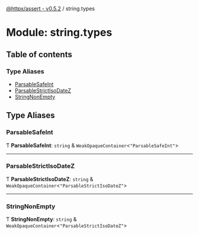 [@httpx/assert - v0.5.2](../README.md) / string.types

# Module: string.types

## Table of contents

### Type Aliases

- [ParsableSafeInt](string_types.md#parsablesafeint)
- [ParsableStrictIsoDateZ](string_types.md#parsablestrictisodatez)
- [StringNonEmpty](string_types.md#stringnonempty)

## Type Aliases

### ParsableSafeInt

Ƭ **ParsableSafeInt**: `string` & `WeakOpaqueContainer`\<``"ParsableSafeInt"``\>

___

### ParsableStrictIsoDateZ

Ƭ **ParsableStrictIsoDateZ**: `string` & `WeakOpaqueContainer`\<``"ParsableStrictIsoDateZ"``\>

___

### StringNonEmpty

Ƭ **StringNonEmpty**: `string` & `WeakOpaqueContainer`\<``"ParsableStrictIsoDateZ"``\>
